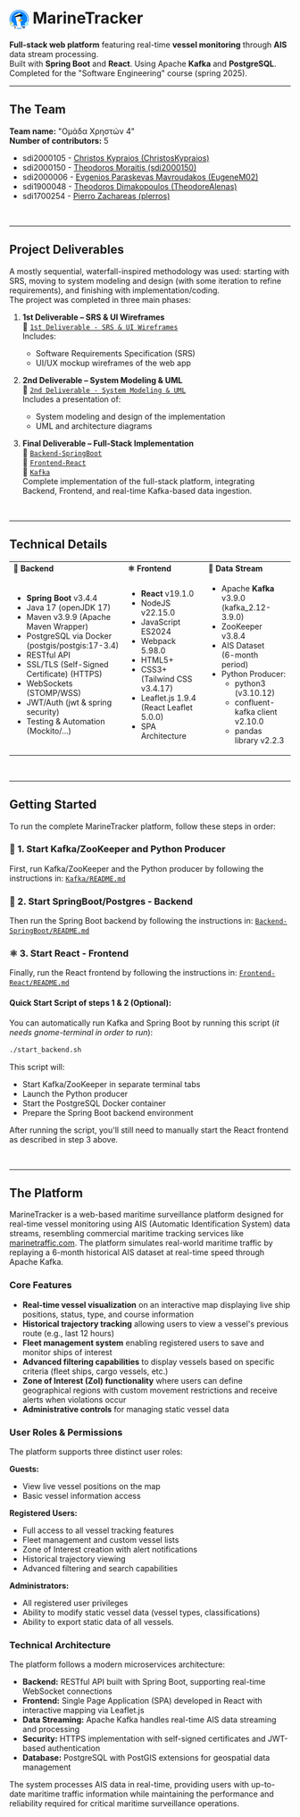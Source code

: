 <h1>
    <img src="https://github.com/sdi2000150/MarineTracker/blob/main/1st%20Deliverable%20-%20SRS%20&%20UI%20Wireframes/UI_Wireframes/Logo.png" alt="Logo" width="35" style="vertical-align: middle;"/> MarineTracker
</h1>
<strong>Full-stack web platform</strong> featuring real-time <strong>vessel monitoring</strong> through <strong>AIS</strong> data stream processing. <br>
Built with <strong>Spring Boot</strong> and <strong>React</strong>. Using Apache <strong>Kafka</strong> and <strong>PostgreSQL</strong>. <br>
Completed for the "Software Engineering" course (spring 2025). 

<br>

---

## The Team 
**Team name:** "Ομάδα Χρηστών 4" <br>
**Number of contributors:** 5
- sdi2000105 - [Christos Kypraios (ChristosKypraios)](https://github.com/ChristosKypraios)
- sdi2000150 - [Theodoros Moraitis (sdi2000150)](https://github.com/sdi2000150)
- sdi2000006 - [Evgenios Paraskevas Mavroudakos (EugeneM02)](https://github.com/EugeneM02)
- sdi1900048 - [Theodoros Dimakopoulos (TheodoreAlenas)](https://github.com/TheodoreAlenas)
- sdi1700254 - [Pierro Zachareas (plerros)](https://github.com/plerros)

<br>

---

## Project Deliverables

A mostly sequential, waterfall-inspired methodology was used: starting with SRS, 
moving to system modeling and design (with some iteration to refine requirements), 
and finishing with implementation/coding. <br>
The project was completed in three main phases:

1. **1st Deliverable – SRS & UI Wireframes**  
   📁 [`1st Deliverable - SRS & UI Wireframes`](./1st%20Deliverable%20-%20SRS%20&%20UI%20Wireframes)  
   Includes:  
   - Software Requirements Specification (SRS)  
   - UI/UX mockup wireframes of the web app

2. **2nd Deliverable – System Modeling & UML**  
   📁 [`2nd Deliverable - System Modeling & UML`](./2nd%20Deliverable%20-%20System%20Modeling%20&%20UML)  
   Includes a presentation of:  
   - System modeling and design of the implementation
   - UML and architecture diagrams 

3. **Final Deliverable – Full-Stack Implementation**  
   📁 [`Backend-SpringBoot`](./Backend-SpringBoot)  
   📁 [`Frontend-React`](./Frontend-React)  
   📁 [`Kafka`](./Kafka)  
   Complete implementation of the full-stack platform, integrating Backend, Frontend, and real-time Kafka-based data ingestion.

<br>

---

## Technical Details

<table>
  <tr>
    <th align="left">🌱 Backend</th>
    <th align="left">⚛️ Frontend</th>
    <th align="left">🦑 Data Stream</th>
  </tr>
  <tr>
    <td>
      <ul>
        <li><strong>Spring Boot</strong> v3.4.4</li>
        <li>Java 17 (openJDK 17)</li>
        <li>Maven v3.9.9 (Apache Maven Wrapper)</li>
        <li>PostgreSQL via Docker (postgis/postgis:17-3.4)</li>
        <li>RESTful API</li>
        <li>SSL/TLS (Self-Signed Certificate) (HTTPS)</li>
        <li>WebSockets (STOMP/WSS)</li>
        <li>JWT/Auth (jwt & spring security)</li>
        <li>Testing & Automation (Mockito/...)</li>
      </ul>
    </td>
    <td>
      <ul>
        <li><strong>React</strong> v19.1.0</li>
        <li>NodeJS v22.15.0</li>
        <li>JavaScript ES2024</li>
        <li>Webpack	5.98.0</li>
        <li>HTML5+</li>
        <li>CSS3+ (Tailwind CSS v3.4.17)</li>
        <li>Leaflet.js 1.9.4 (React Leaflet	5.0.0)</li>
        <li>SPA Architecture</li>
      </ul>
    </td>
    <td>
      <ul>
        <li>Apache <strong>Kafka</strong> v3.9.0 <br>(kafka_2.12-3.9.0)</li>
        <li>ZooKeeper v3.8.4</li>
        <li>AIS Dataset <br>(6-month period)</li>
        <li>Python Producer:
          <ul>
            <li>python3 (v3.10.12)</li>
            <li>confluent-kafka client v2.10.0</li>
            <li>pandas library v2.2.3</li>
          </ul>
        </li>
      </ul>
    </td>
  </tr>
</table>

<br>

---

## Getting Started

To run the complete MarineTracker platform, follow these steps in order:

### 🦑 1. Start Kafka/ZooKeeper and Python Producer
First, run Kafka/ZooKeeper and the Python producer by following the instructions in: 
[`Kafka/README.md`](./Kafka/README.md)

### 🌱 2. Start SpringBoot/Postgres - Backend
Then run the Spring Boot backend by following the instructions in: 
[`Backend-SpringBoot/README.md`](./Backend-SpringBoot/README.md)

### ⚛️ 3. Start React - Frontend
Finally, run the React frontend by following the instructions in: 
[`Frontend-React/README.md`](./Frontend-React/README.md)


#### Quick Start Script of steps 1 & 2 (Optional):
You can automatically run Kafka and Spring Boot by running this script (*it needs gnome-terminal in order to run*):
```bash
./start_backend.sh
```
This script will:
- Start Kafka/ZooKeeper in separate terminal tabs
- Launch the Python producer
- Start the PostgreSQL Docker container
- Prepare the Spring Boot backend environment

After running the script, you'll still need to manually start the React frontend as described in step 3 above.

<br>

---

## The Platform
MarineTracker is a web-based maritime surveillance platform designed for real-time vessel monitoring using AIS (Automatic Identification System) data streams, resembling commercial maritime tracking services like [marinetraffic.com](https://www.marinetraffic.com/).
The platform simulates real-world maritime traffic by replaying a 6-month historical AIS dataset at real-time speed through Apache Kafka.

### Core Features
- **Real-time vessel visualization** on an interactive map displaying live ship positions, status, type, and course information
- **Historical trajectory tracking** allowing users to view a vessel's previous route (e.g., last 12 hours)
- **Fleet management system** enabling registered users to save and monitor ships of interest
- **Advanced filtering capabilities** to display vessels based on specific criteria (fleet ships, cargo vessels, etc.)
- **Zone of Interest (ZoI) functionality** where users can define geographical regions with custom movement restrictions and receive alerts when violations occur
- **Administrative controls** for managing static vessel data

### User Roles & Permissions
The platform supports three distinct user roles:

**Guests:**
- View live vessel positions on the map
- Basic vessel information access

**Registered Users:**
- Full access to all vessel tracking features
- Fleet management and custom vessel lists
- Zone of Interest creation with alert notifications
- Historical trajectory viewing
- Advanced filtering and search capabilities

**Administrators:**
- All registered user privileges
- Ability to modify static vessel data (vessel types, classifications)
- Ability to export static data of all vessels.

### Technical Architecture
The platform follows a modern microservices architecture:
- **Backend:** RESTful API built with Spring Boot, supporting real-time WebSocket connections
- **Frontend:** Single Page Application (SPA) developed in React with interactive mapping via Leaflet.js
- **Data Streaming:** Apache Kafka handles real-time AIS data streaming and processing
- **Security:** HTTPS implementation with self-signed certificates and JWT-based authentication
- **Database:** PostgreSQL with PostGIS extensions for geospatial data management

The system processes AIS data in real-time, providing users with up-to-date maritime traffic information while maintaining the performance and reliability required for critical maritime surveillance operations.

